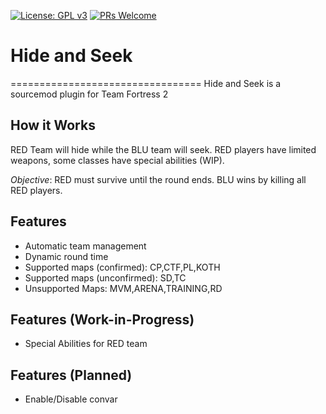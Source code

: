 [![License: GPL v3](https://img.shields.io/badge/License-GPL%20v3-blue.svg)](https://www.gnu.org/licenses/gpl-3.0)
[![PRs Welcome](https://img.shields.io/badge/PRs-welcome-brightgreen.svg?style=flat-square)](http://makeapullrequest.com)

# Hide and Seek
=================================
Hide and Seek is a sourcemod plugin for Team Fortress 2

## How it Works
RED Team will hide while the BLU team will seek. RED players have limited weapons, some classes have special abilities (WIP).

*Objective*: RED must survive until the round ends. BLU wins by killing all RED players.

## Features
* Automatic team management 
* Dynamic round time
* Supported maps (confirmed): CP,CTF,PL,KOTH
* Supported maps (unconfirmed): SD,TC
* Unsupported Maps: MVM,ARENA,TRAINING,RD

## Features (Work-in-Progress)
* Special Abilities for RED team

## Features (Planned)
* Enable/Disable convar